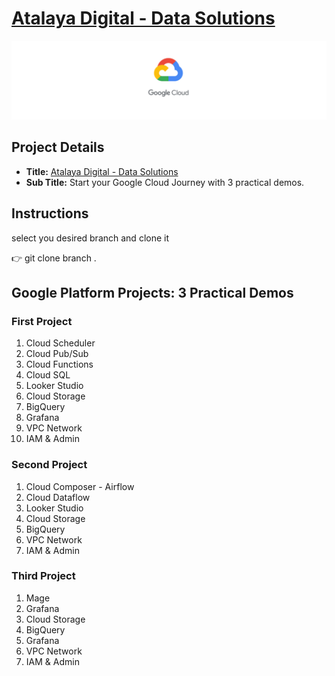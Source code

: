 # [Atalaya Digital - Data Solutions](https://atalaya.digital)

![Image](./assets/gcp-hero.png "GCP Professional Engineer Projects")

## Project Details

- **Title:** [Atalaya Digital - Data Solutions](https://atalaya.digital)
- **Sub Title:** Start your Google Cloud Journey with 3 practical demos.

## Instructions

select you desired branch and clone it

👉 git clone branch .

## Google Platform Projects: 3 Practical Demos

### First Project

1.  Cloud Scheduler
2.  Cloud Pub/Sub
3.  Cloud Functions
4.  Cloud SQL
5.  Looker Studio
6.  Cloud Storage
7.  BigQuery
8.  Grafana
9.  VPC Network
10. IAM & Admin

### Second Project

1.  Cloud Composer - Airflow
2.  Cloud Dataflow
3.  Looker Studio
4.  Cloud Storage
5.  BigQuery
6.  VPC Network
7.  IAM & Admin

### Third Project

1.  Mage
2.  Grafana
3.  Cloud Storage
4.  BigQuery
5.  Grafana
6.  VPC Network
7.  IAM & Admin
